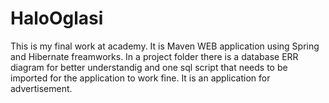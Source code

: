 # HaloOglasi

This is my final work at academy. It is Maven WEB application using Spring and Hibernate freamworks. In a project folder there is a 
database ERR diagram for better understandig and one sql script that needs to be imported for the application to work fine. It is an 
application for advertisement. 
